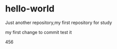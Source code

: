 # hello-world
Just another repository,my first repository for study

my first change to commit 
test it

456
